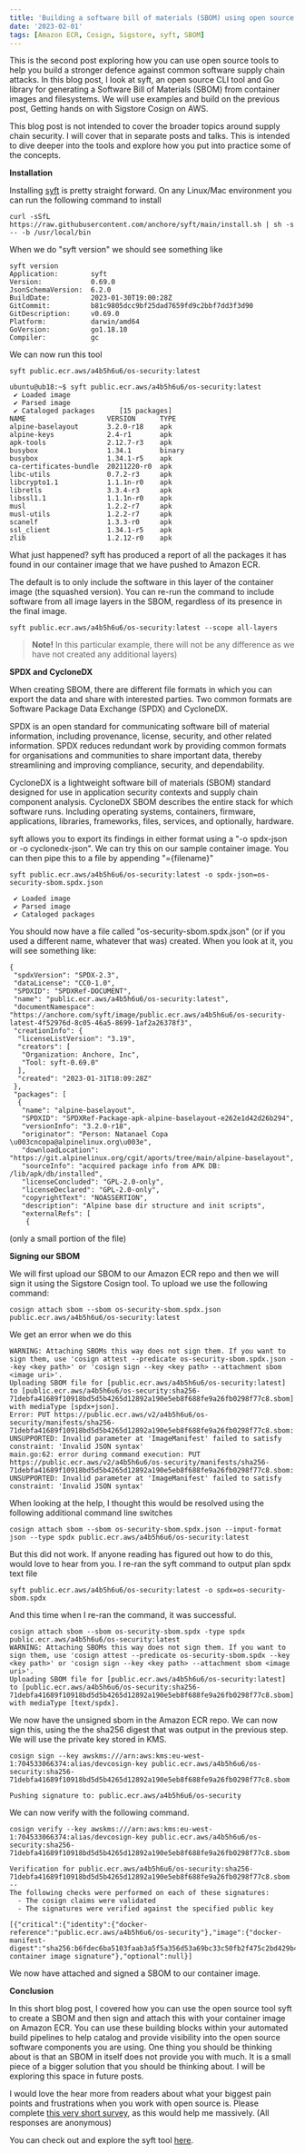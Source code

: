 ```yaml
---
title: 'Building a software bill of materials (SBOM) using open source tools'
date: '2023-02-01'
tags: [Amazon ECR, Cosign, Sigstore, syft, SBOM]
---
```



This is the second post exploring how you can use open source tools to help you build a stronger defence against common software supply chain attacks. In this blog post, I look at syft, an open source CLI tool and Go library for generating a Software Bill of Materials (SBOM) from container images and filesystems. We will use examples and build on the previous post, Getting hands on with Sigstore Cosign on AWS.

This blog post is not intended to cover the broader topics around supply chain security. I will cover that in separate posts and talks. This is intended to dive deeper into the tools and explore how you put into practice some of the concepts.

**Installation**

Installing [syft](https://github.com/anchore/syft) is pretty straight forward. On any Linux/Mac environment you can run the following command to install

```
curl -sSfL https://raw.githubusercontent.com/anchore/syft/main/install.sh | sh -s -- -b /usr/local/bin
```


When we do "syft version" we should see something like

```
syft version
Application:        syft
Version:            0.69.0
JsonSchemaVersion:  6.2.0
BuildDate:          2023-01-30T19:00:28Z
GitCommit:          b81c9805dcc9bf25dad7659fd9c2bbf7dd3f3d90
GitDescription:     v0.69.0
Platform:           darwin/amd64
GoVersion:          go1.18.10
Compiler:           gc
```

We can now run this tool

```
syft public.ecr.aws/a4b5h6u6/os-security:latest

ubuntu@ub18:~$ syft public.ecr.aws/a4b5h6u6/os-security:latest
 ✔ Loaded image
 ✔ Parsed image
 ✔ Cataloged packages      [15 packages]
NAME                    VERSION      TYPE
alpine-baselayout       3.2.0-r18    apk
alpine-keys             2.4-r1       apk
apk-tools               2.12.7-r3    apk
busybox                 1.34.1       binary
busybox                 1.34.1-r5    apk
ca-certificates-bundle  20211220-r0  apk
libc-utils              0.7.2-r3     apk
libcrypto1.1            1.1.1n-r0    apk
libretls                3.3.4-r3     apk
libssl1.1               1.1.1n-r0    apk
musl                    1.2.2-r7     apk
musl-utils              1.2.2-r7     apk
scanelf                 1.3.3-r0     apk
ssl_client              1.34.1-r5    apk
zlib                    1.2.12-r0    apk
```

What just happened? syft has produced a report of all the packages it has found in our container image that we have pushed to Amazon ECR.

The default is to only include the software in this layer of the container image (the squashed version). You can re-run the command to include software from all image layers in the SBOM, regardless of its presence in the final image.

```
syft public.ecr.aws/a4b5h6u6/os-security:latest --scope all-layers
```

>
> **Note!** In this particular example, there will not be any difference as we have not created any additional layers)
> 

**SPDX and CycloneDX**

When creating SBOM, there are different file formats in which you can export the data and share with interested parties. Two common formats are Software Package Data Exchange (SPDX) and CycloneDX.

SPDX is an open standard for communicating software bill of material information, including provenance, license, security, and other related information. SPDX reduces redundant work by providing common formats for organisations and communities to share important data, thereby streamlining and improving compliance, security, and dependability.

CycloneDX is a lightweight software bill of materials (SBOM) standard designed for use in application security contexts and supply chain component analysis. CycloneDX SBOM describes the entire stack for which software runs. Including operating systems, containers, firmware, applications, libraries, frameworks, files, services, and optionally, hardware.

syft allows you to export its findings in either format using a "-o spdx-json or -o cyclonedx-json". We can try this on our sample container image. You can then pipe this to a file by appending "={filename}"

```
syft public.ecr.aws/a4b5h6u6/os-security:latest -o spdx-json=os-security-sbom.spdx.json

 ✔ Loaded image
 ✔ Parsed image
 ✔ Cataloged packages
```

You should now have a file called "os-security-sbom.spdx.json" (or if you used a different name, whatever that was) created. When you look at it, you will see something like:

```
{
 "spdxVersion": "SPDX-2.3",
 "dataLicense": "CC0-1.0",
 "SPDXID": "SPDXRef-DOCUMENT",
 "name": "public.ecr.aws/a4b5h6u6/os-security:latest",
 "documentNamespace": "https://anchore.com/syft/image/public.ecr.aws/a4b5h6u6/os-security-latest-4f52976d-8c05-46a5-8699-1af2a26378f3",
 "creationInfo": {
  "licenseListVersion": "3.19",
  "creators": [
   "Organization: Anchore, Inc",
   "Tool: syft-0.69.0"
  ],
  "created": "2023-01-31T18:09:28Z"
 },
 "packages": [
  {
   "name": "alpine-baselayout",
   "SPDXID": "SPDXRef-Package-apk-alpine-baselayout-e262e1d42d26b294",
   "versionInfo": "3.2.0-r18",
   "originator": "Person: Natanael Copa \u003cncopa@alpinelinux.org\u003e",
   "downloadLocation": "https://git.alpinelinux.org/cgit/aports/tree/main/alpine-baselayout",
   "sourceInfo": "acquired package info from APK DB: /lib/apk/db/installed",
   "licenseConcluded": "GPL-2.0-only",
   "licenseDeclared": "GPL-2.0-only",
   "copyrightText": "NOASSERTION",
   "description": "Alpine base dir structure and init scripts",
   "externalRefs": [
    {
```
(only a small portion of the file)

**Signing our SBOM**

We will first upload our SBOM to our Amazon ECR repo and then we will sign it using the Sigstore Cosign tool. To upload we use the following command:

```
cosign attach sbom --sbom os-security-sbom.spdx.json public.ecr.aws/a4b5h6u6/os-security:latest
```

We get an error when we do this

```
WARNING: Attaching SBOMs this way does not sign them. If you want to sign them, use 'cosign attest --predicate os-security-sbom.spdx.json --key <key path>' or 'cosign sign --key <key path> --attachment sbom <image uri>'.
Uploading SBOM file for [public.ecr.aws/a4b5h6u6/os-security:latest] to [public.ecr.aws/a4b5h6u6/os-security:sha256-71debfa41689f10918bd5d5b4265d12892a190e5eb8f688fe9a26fb0298f77c8.sbom] with mediaType [spdx+json].
Error: PUT https://public.ecr.aws/v2/a4b5h6u6/os-security/manifests/sha256-71debfa41689f10918bd5d5b4265d12892a190e5eb8f688fe9a26fb0298f77c8.sbom: UNSUPPORTED: Invalid parameter at 'ImageManifest' failed to satisfy constraint: 'Invalid JSON syntax'
main.go:62: error during command execution: PUT https://public.ecr.aws/v2/a4b5h6u6/os-security/manifests/sha256-71debfa41689f10918bd5d5b4265d12892a190e5eb8f688fe9a26fb0298f77c8.sbom: UNSUPPORTED: Invalid parameter at 'ImageManifest' failed to satisfy constraint: 'Invalid JSON syntax'
```

When looking at the help, I thought this would be resolved using the following additional command line switches

```
cosign attach sbom --sbom os-security-sbom.spdx.json --input-format json --type spdx public.ecr.aws/a4b5h6u6/os-security:latest
```

But this did not work. If anyone reading has figured out how to do this, would love to hear from you. I re-ran the syft command to output plan spdx text file

```
syft public.ecr.aws/a4b5h6u6/os-security:latest -o spdx=os-security-sbom.spdx
```

And this time when I re-ran the command, it was successful.

```
cosign attach sbom --sbom os-security-sbom.spdx -type spdx public.ecr.aws/a4b5h6u6/os-security:latest
WARNING: Attaching SBOMs this way does not sign them. If you want to sign them, use 'cosign attest --predicate os-security-sbom.spdx --key <key path>' or 'cosign sign --key <key path> --attachment sbom <image uri>'.
Uploading SBOM file for [public.ecr.aws/a4b5h6u6/os-security:latest] to [public.ecr.aws/a4b5h6u6/os-security:sha256-71debfa41689f10918bd5d5b4265d12892a190e5eb8f688fe9a26fb0298f77c8.sbom] with mediaType [text/spdx].
```

We now have the unsigned sbom in the Amazon ECR repo. We can now sign this, using the the sha256 digest that was output in the previous step. We will use the private key stored in KMS.

```
cosign sign --key awskms:///arn:aws:kms:eu-west-1:704533066374:alias/devcosign-key public.ecr.aws/a4b5h6u6/os-security:sha256-71debfa41689f10918bd5d5b4265d12892a190e5eb8f688fe9a26fb0298f77c8.sbom

Pushing signature to: public.ecr.aws/a4b5h6u6/os-security
```

We can now verify with the following command.

```
cosign verify --key awskms:///arn:aws:kms:eu-west-1:704533066374:alias/devcosign-key public.ecr.aws/a4b5h6u6/os-security:sha256-71debfa41689f10918bd5d5b4265d12892a190e5eb8f688fe9a26fb0298f77c8.sbom

Verification for public.ecr.aws/a4b5h6u6/os-security:sha256-71debfa41689f10918bd5d5b4265d12892a190e5eb8f688fe9a26fb0298f77c8.sbom --
The following checks were performed on each of these signatures:
  - The cosign claims were validated
  - The signatures were verified against the specified public key

[{"critical":{"identity":{"docker-reference":"public.ecr.aws/a4b5h6u6/os-security"},"image":{"docker-manifest-digest":"sha256:b6fdec6ba5103faab3a5f5a356d53a69bc33c50fb2f475c2bd429b4d47135bcd"},"type":"cosign container image signature"},"optional":null}]

```

We now have attached and signed a SBOM to our container image.

**Conclusion**

In this short blog post, I covered how you can use the open source tool syft to create a SBOM and then sign and attach this with your container image on Amazon ECR. You can use these building blocks within your automated build pipelines to help catalog and provide visibility into the open source software components you are using. One thing you should be thinking about is that an SBOM in itself does not provide you with much. It is a small piece of a bigger solution that you should be thinking about. I will be exploring this space in future posts. 

I would love the hear more from readers about what your biggest pain points and frustrations when you work with open source is. Please complete [this very short survey](https://pulse.buildon.aws/survey/PJRTOUMK), as this would help me massively. (All responses are anonymous) 

You can check out and explore the syft tool [here](https://github.com/anchore/syft). 